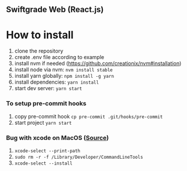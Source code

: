 ## Swiftgrade Web (React.js)

# How to install

1. clone the repository
2. create .env file according to example
3. install nvm if needed (https://github.com/creationix/nvm#installation)
4. install node via nvm: `nvm install stable`
5. install yarn globally: `npm install -g yarn`
6. install dependencies: `yarn install`
7. start dev server: `yarn start`

### To setup pre-commit hooks

1. copy pre-commit hook `cp pre-commit .git/hooks/pre-commit`
2. start project `yarn start`

### Bug with xcode on MacOS ([Source](https://medium.com/flawless-app-stories/gyp-no-xcode-or-clt-version-detected-macos-catalina-anansewaa-38b536389e8d))
1. `xcode-select --print-path`
2. `sudo rm -r -f /Library/Developer/CommandLineTools`
3. `xcode-select --install`
